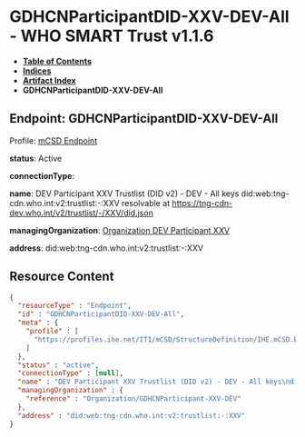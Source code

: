 # GDHCNParticipantDID-XXV-DEV-All - WHO SMART Trust v1.1.6

* [**Table of Contents**](toc.md)
* [**Indices**](indices.md)
* [**Artifact Index**](artifacts.md)
* **GDHCNParticipantDID-XXV-DEV-All**

## Endpoint: GDHCNParticipantDID-XXV-DEV-All

Profile: [mCSD Endpoint](https://profiles.ihe.net/ITI/mCSD/4.0.0/StructureDefinition-IHE.mCSD.Endpoint.html)

**status**: Active

**connectionType**: 

**name**: DEV Participant XXV Trustlist (DID v2) - DEV - All keys did:web:tng-cdn.who.int:v2:trustlist:-:XXV resolvable at https://tng-cdn-dev.who.int/v2/trustlist/-/XXV/did.json

**managingOrganization**: [Organization DEV Participant XXV](Organization-GDHCNParticipant-XXV-DEV.md)

**address**: did:web:tng-cdn.who.int:v2:trustlist:-:XXV



## Resource Content

```json
{
  "resourceType" : "Endpoint",
  "id" : "GDHCNParticipantDID-XXV-DEV-All",
  "meta" : {
    "profile" : [
      "https://profiles.ihe.net/ITI/mCSD/StructureDefinition/IHE.mCSD.Endpoint"
    ]
  },
  "status" : "active",
  "connectionType" : [null],
  "name" : "DEV Participant XXV Trustlist (DID v2) - DEV - All keys\ndid:web:tng-cdn.who.int:v2:trustlist:-:XXV\nresolvable at https://tng-cdn-dev.who.int/v2/trustlist/-/XXV/did.json",
  "managingOrganization" : {
    "reference" : "Organization/GDHCNParticipant-XXV-DEV"
  },
  "address" : "did:web:tng-cdn.who.int:v2:trustlist:-:XXV"
}

```
